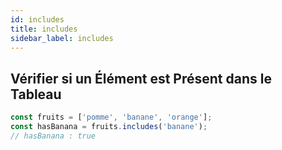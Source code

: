 ```yaml
---
id: includes
title: includes
sidebar_label: includes
---
```


## Vérifier si un Élément est Présent dans le Tableau

```javascript
const fruits = ['pomme', 'banane', 'orange'];
const hasBanana = fruits.includes('banane');
// hasBanana : true
```
